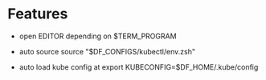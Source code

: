 # Features

- open EDITOR depending on $TERM_PROGRAM

- auto source source "$DF_CONFIGS/kubectl/env.zsh"
- auto load kube config at export KUBECONFIG=$DF_HOME/.kube/config
